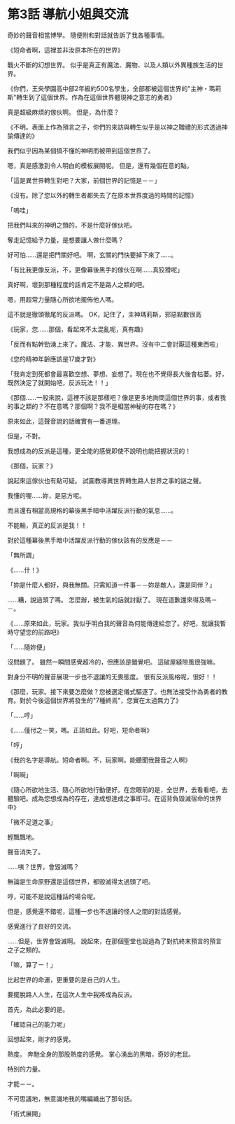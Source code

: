 # 第3話 導航小姐與交流

奇妙的聲音相當博學。
隨便附和對話就告訴了我各種事情。

《短命者啊，這裡並非汝原本所在的世界》

戰火不斷的幻想世界。
似乎是真正有魔法、魔物、以及人類以外異種族生活的世界。

《你們，王央學園高中部2年級約500名學生，全部都被這個世界的"主神・瑪莉斯"轉生到了這個世界。作為在這個世界體現神之意志的勇者》

真是超級麻煩的傢伙啊。
但是，為什麼？

《不明。表面上作為預言之子，你們的來訪與轉生似乎是以神之贈禮的形式透過神諭傳達的》

我們似乎因為某個搞不懂的神明而被帶到這個世界了。

嗯，真是感激到令人明白的模板展開呢。
但是，還有幾個在意的點。

「這是異世界轉生對吧？大家，前個世界的記憶是－－」

《沒有。除了您以外的轉生者都失去了在原本世界度過的時間的記憶》

「嗚哇」

把我們叫來的神明之類的，不是什麼好傢伙吧。

奪走記憶給予力量，是想要讓人做什麼嗎？

好可怕……還是把門關好吧。
啊，玄關的門快要掉下來了……。

「有比我更像反派，不，更像幕後黑手的傢伙在啊……真狡猾呢」

真好啊，壞到那種程度的話肯定不是路人之類的吧。

嗯，用超常力量隨心所欲地擺佈他人嗎。

這不就是徹頭徹尾的反派嗎。
OK，記住了，主神瑪莉斯，邪惡點數很高

《玩家，您……那個，看起來不太混亂呢，真有趣》

「反而有點幹勁湧上來了。魔法、才能、異世界。沒有中二會討厭這種東西啦」

《您的精神年齡應該是17歲才對》

「我肯定到死都會最喜歡空想、夢想、妄想了。現在也不覺得長大後會枯萎。好，既然決定了就開始吧，反派玩法！！」

《那個……一般來說，這裡不該是那樣吧？像是更多地詢問這個世界的事，或者我的事之類的？不在意嗎？那個啊？我不是相當神秘的存在嗎？》

原來如此，這聲音說的話確實有一番道理。

但是，不對。

我想成為的反派是這種，更全能的感覺即使不說明也能把握狀況的！

《那個，玩家？》

說起來這傢伙也有點可疑。
試圖教導異世界轉生路人世界之事的謎之聲。

我懂的喔……妳，是惡方呢。

而且還有相當高規格的幕後黑手暗中活躍反派行動的氣息……。

不能輸，真正的反派是我！！

對於這種幕後黑手暗中活躍反派行動的傢伙該有的反應是－－

「無所謂」

《……什！》

「妳是什麼人都好，與我無關。只需知道一件事－－妳是敵人，還是同伴？」

……糟，說過頭了嗎。
怎麼辦，被生氣的話就討厭了。
現在道歉還來得及嗎－－。

《……原來如此，玩家。我似乎明白我的聲音為何能傳達給您了。好吧，就讓我暫時守望您的前路吧》

「……隨妳便」

沒問題了。
雖然一瞬間感覺超冷的，但應該是錯覺吧。
這破屋縫隙風很強嘛。

對身分不明的聲音展現一步也不退讓的无畏態度。
很有反派風格呢，很好！！

《那麼，玩家。接下來要怎麼做？您被選定儀式驅逐了。也無法接受作為勇者的教育。對於今後這個世界將發生的"7種終焉"，您實在太過無力了》

「……哼」

《……僅付之一笑，嗎。正該如此。好吧，短命者啊》

「哼」

《我的名字是導航。短命者啊。不，玩家啊。能聽聞我聲音之人啊》

「啊啊」

《隨心所欲地生活、隨心所欲地行動便好。在您眼前的是，全世界，去看看吧，去體驗吧。成為您想成為的存在，達成想達成之事即可。在這背負毀滅宿命的世界中》

「微不足道之事」

輕飄飄地。

聲音消失了。

……咦？世界，會毀滅嗎？

無論是生命原野還是這個世界，都毀滅得太過頭了吧。

哼，可能不是說這種話的場合呢。

但是，感覺還不錯呢，這種一步也不退讓的怪人之間的對話感覺。

感覺進行了良好的交流。

……但是，世界會毀滅啊。
說起來，在那個聖堂也說過為了對抗終末預言的預言之子之類的。

「嘛，算了ー！」

比起世界的命運，更重要的是自己的人生。

要擺脫路人人生，在這次人生中我將成為反派。

首先，為此必要的是。

「確認自己的能力呢」

回想起來，剛才的感覺。

熱度。
奔馳全身的那股熱度的感覺。
掌心湧出的黑暗，奇妙的老鼠。

特別的力量。

才能－－。

不可思議地，無意識地我的嘴編織出了那句話。

「術式展開」